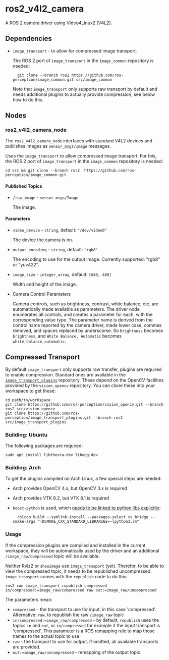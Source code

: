 # ros2_v4l2_camera

A ROS 2 camera driver using Video4Linux2 (V4L2).

## Dependencies

* `image_transport` - to allow for compressed image transport.

    The ROS 2 port of `image_transport` in the `image_common`
    repository is needed:

        git clone --branch ros2 https://github.com/ros-perception/image_common.git src/image_common

    Note that `image_transport` only supports raw transport by default
    and needs additional plugins to actually provide compression; see
    below how to do this.
  
## Nodes

### ros2_v4l2_camera_node

The `ros2_v4l2_camera_node` interfaces with standard V4L2 devices and
publishes images as `sensor_msgs/Image` messages.

Uses the `image_transport` to allow compressed image transport. For
this, the ROS 2 port of `image_transport` in the `image_common`
repository is needed:

    cd src && git clone --branch ros2  https://github.com/ros-perception/image_common.git


#### Published Topics

* `/raw_image` - `sensor_msgs/Image`

    The image.

#### Parameters

* `video_device` - `string`, default: `"/dev/video0"`

    The device the camera is on.

* `output_encoding` - `string`, default: `"rgb8"`

    The encoding to use for the output image. Currently supported: "rgb8" or "yuv422".

* `image_size` - `integer_array`, default: `[640, 480]`

    Width and height of the image.

* Camera Control Parameters

    Camera controls, such as brightness, contrast, white balance, etc,
    are automatically made available as parameters. The driver node
    enumerates all controls, and creates a parameter for each, with
    the corresponding value type. The parameter name is derived from
    the control name reported by the camera driver, made lower case,
    commas removed, and spaces replaced by underscorse. So
    `Brightness` becomes `brightness`, and `White Balance, Automatic`
    becomes `white_balance_automatic`.

## Compressed Transport

By default `image_transport` only supports raw transfer, plugins are
required to enable compression. Standard ones are available in the
[`image_transport_plugins`](https://github.com/ros-perception/image_transport_plugins)
repository. These depend on the OpenCV facilities provided by the
`vision_opencv` repository. You can clone these into your workspace to
get these:

    cd path/to/workspace
    git clone https://github.com/ros-perception/vision_opencv.git --branch ros2 src/vision_opencv
    git clone https://github.com/ros-perception/image_transport_plugins.git --branch ros2 src/image_transport_plugins

### Building: Ubuntu

The following packages are required:

    sudo apt install libtheora-dev libogg-dev

### Building: Arch

To get the plugins compiled on Arch Linux, a few special steps are
needed:

* Arch provides OpenCV 4.x, but OpenCV 3.x is required
* Arch provides VTK 8.2, but VTK 8.1 is required
* `boost-python` is used, which [needs to be linked to python libs
  explicitly](https://bugs.archlinux.org/task/55798):

        colcon build --symlink-install --packages-select cv_bridge --cmake-args "-DCMAKE_CXX_STANDARD_LIBRARIES=-lpython3.7m"

### Usage

If the compression plugins are compiled and installed in the current
workspace, they will be automatically used by the driver and an
additional `/image_raw/compressed` topic will be available.

Neither Rviz2 or `showimage` use `image_transport` (yet). Therefor, to
be able to view the compressed topic, it needs to be republished
uncompressed. `image_transport` comes with the `republish` node to do
this:

    ros2 run image_transport republish compressed in/compressed:=image_raw/compressed raw out:=image_raw/uncompressed

The parameters mean:

* `compressed` - the transport to use for input, in this case
  'compressed'. Alternative: `raw`, to republish the raw `/image_raw`
  topic
* `in/compressed:=image_raw/compressed` - by default, `republish` uses
  the topics `in` and `out`, or `in/compressed` for example if the
  input transport is 'compressed'. This parameter is a ROS remapping
  rule to map those names to the actual topic to use.
* `raw` - the transport to use for output. If omitted, all available
  transports are provided.
* `out:=image_raw/uncompressed` - remapping of the output topic.
